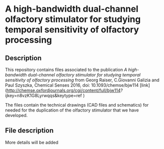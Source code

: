 # A high-bandwidth dual-channel olfactory stimulator for studying temporal sensitivity of olfactory processing 
## Description
This repository contains files associated to the publication _A high-bandwidth dual-channel olfactory stimulator for studying temporal sensitivity of olfactory processing_ from Georg Raiser, C.Giovanni Galizia and Paul Szyszka, Chemical Senses 2016, doi: 10.1093/chemse/bjw114 [link](http://chemse.oxfordjournals.org/cgi/content/full/bjw114?
ijkey=n8vzK1G8Lyrwqqs&keytype=ref )

The files contain the technical drawings (CAD files and schematics) for needed for the duplication of the olfactory stimulator that we have developed.

## File description

More details will be added

